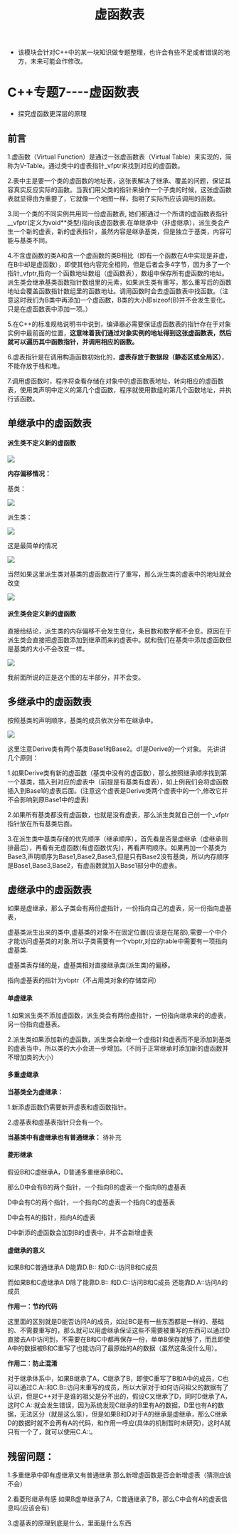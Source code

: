 ﻿---
layout: post
title:  "虚函数表"
data: 星期二, 25. 二月 2020 10:25上午 
categories: C++
tags: 专题
---
* 该模块会针对C++中的某一块知识做专题整理，也许会有些不足或者错误的地方，未来可能会作修改。

# C++专题7----虚函数表

* 探究虚函数更深层的原理

## 前言

1.虚函数（Virtual Function）是通过一张虚函数表（Virtual Table）来实现的，简称为V-Table。通过类中的虚表指针_vfptr来找到对应的虚函数。

2.表中主是要一个类的虚函数的地址表，这张表解决了继承、覆盖的问题，保证其容真实反应实际的函数。当我们用父类的指针来操作一个子类的时候，这张虚函数表就显得由为重要了，它就像一个地图一样，指明了实际所应该调用的函数。

3.同一个类的不同实例共用同一份虚函数表, 她们都通过一个所谓的虚函数表指针__vfptr(定义为void**类型)指向该虚函数表.在单继承中（非虚继承），派生类会产生一个新的虚表，新的虚表指针，虽然内容是继承基类，但是独立于基类，内容可能与基类不同。

4.不含虚函数的类A和含一个虚函数的类B相比（即有一个函数在A中实现是非虚，在B中却是虚函数），即使其他内容完全相同，但是后者会多4字节，因为多了一个指针_vfptr,指向一个函数地址数组（虚函数表），数组中保存所有虚函数的地址。派生类会继承基类函数指针数组里的元素，如果派生类有重写，那么重写后的函数地址会覆盖函数指针数组里的函数地址。调用函数时会去虚函数表中找函数。（注意这时我们为B类中再添加一个虚函数，B类的大小即sizeof(B)并不会发生变化，只是在虚函数表中添加一项。）


5.在C++的标准规格说明书中说到，编译器必需要保证虚函数表的指针存在于对象实例中最前面的位置，**这意味着我们通过对象实例的地址得到这张虚函数表，然后就可以遍历其中函数指针，并调用相应的函数。**

6.虚表指针是在调用构造函数初始化的，**虚表存放于数据段（静态区或全局区）**，不能存放于栈和堆。

7.调用虚函数时，程序将查看存储在对象中的虚函数表地址，转向相应的虚函数表，使用类声明中定义的第几个虚函数，程序就使用数组的第几个函数地址，并执行该函数。

## 单继承中的虚函数表

#### 派生类不定义新的虚函数

![](https://github.com/LLLibra/LLLibra.github.io/raw/master/_posts/imgs/20200225-134217.png)

**内存偏移情况：**

基类：

![](https://github.com/LLLibra/LLLibra.github.io/raw/master/_posts/imgs/20200225-141833.png)

派生类：

![](https://github.com/LLLibra/LLLibra.github.io/raw/master/_posts/imgs/20200225-141804.png)

这是最简单的情况

![](https://github.com/LLLibra/LLLibra.github.io/raw/master/_posts/imgs/20200225-134247.png)

当然如果这里派生类对基类的虚函数进行了重写，那么派生类的虚表中的地址就会改变

![](https://github.com/LLLibra/LLLibra.github.io/raw/master/_posts/imgs/20200225-134551.png)

#### 派生类会定义新的虚函数
直接给结论，派生类的内存偏移不会发生变化，条目数和数字都不会变。原因在于派生类会直接把虚函数添加到继承而来的虚表中。就和我们在基类中添加虚函数但是基类的大小不会改变一样。

![](https://github.com/LLLibra/LLLibra.github.io/raw/master/_posts/imgs/20200225-142859.png)

我前面所说的正是这个图的左半部分，并不会变。

## 多继承中的虚函数表
按照基类的声明顺序，基类的成员依次分布在继承中。

![](https://github.com/LLLibra/LLLibra.github.io/raw/master/_posts/imgs/20200225-113847.png)

这里注意Derive类有两个基类Base1和Base2。d1是Derive的一个对象。
先讲讲几个原则：

1.如果Derive类有新的虚函数（基类中没有的虚函数），那么按照继承顺序找到第一个基类，插入到对应的虚表中（前提是有基类有虚表），如上例我们会将虚函数插入到Base1的虚表后面。(注意这个虚表是Derive类两个虚表中的一个,修改它并不会影响到原Base1中的虚表)

2.如果所有基类都没有虚函数，也就是没有虚表，那么派生类就自己创一个_vfptr指针放在所有基类后面。

3.在派生类中基类存储的优先顺序（继承顺序），首先看是否是虚继承（虚继承则排最后），再看有无虚函数(有虚函数优先)，再看声明顺序。如果再加一个基类为Base3,声明顺序为Base1,Base2,Base3,但是只有Base2没有基类，所以内存顺序是Base1,Base3,Base2，有虚函数就加入Base1部分中的虚表。

## 虚继承中的虚函数表

如果是虚继承，那么子类会有两份虚指针，一份指向自己的虚表，另一份指向虚基表，

虚基类派生出来的类中,虚基类的对象不在固定位置(应该是在尾部),需要一个中介才能访问虚基类的对象.所以子类需要有一个vbptr,对应的table中需要有一项指向虚基类.

虚基类表存储的是，虚基类相对直接继承类(派生类)的偏移。

指向虚基表的指针为vbptr（不占用类对象的存储空间） 

#### 单虚继承

1.如果派生类不添加虚函数，派生类会有两份虚指针，一份指向继承来的的虚表，另一份指向虚基表。

2.派生类如果添加新的虚函数，派生类会新增一个虚指针和虚表而不是添加到基类的虚表当中，所以类的大小会进一步增加。（不同于正常继承时添加新的虚函数并不增加类的大小）


#### 多重虚继承

**当基类全为虚继承：**

1.新添虚函数仍需要新开虚表和虚函数指针。

2.虚基表和虚基表指针只会有一个。

**当基类中有虚继承也有普通继承：**
待补充

#### 菱形继承
假设B和C虚继承A，D普通多重继承B和C。

那么D中会有B的两个指针，一个指向B的虚表一个指向B的虚基表

D中会有C的两个指针，一个指向C的虚表一个指向C的虚基表

D中会有A的指针，指向A的虚表

D中新添的虚函数会加到B的虚表中，并不会新增虚表

#### 虚继承的意义
如果B和C普通继承A   D能靠D.B:: 和D.C::访问B和C成员

而如果B和C虚继承A   D除了能靠D.B:: 和D.C::访问B和C成员 还能靠D.A::访问A的成员

**作用一：节约代码**
> 
这里面的区别就是D能否访问A的成员，如过BC是有一些东西都是一样的、基础的、不需要重写的，那么就可以用虚继承保证这些不需要被重写的东西可以通过D直接去A中访问到，不需要在B和C中都再保存一份，单单B保存就够了，而且即使A中的数据被B和C重写了也能访问了最原始的A的数据（虽然这条没什么用）。

**作用二：防止混淆**
>
对于继承体系中，如果B继承了A，C继承了B，即使C重写了B和A中的成员，C也可以通过C.A::和C.B::访问未重写的成员，所以大家对于如何访问祖父的数据有了认识，但是C++对于是谁的祖父是分不出的，假设C又继承了D，同时D继承了A，这时C.A::就会发生错误，因为系统发现C继承的B里有A的数据，D里也有A的数据，无法区分（就是这么笨），但是如果B和D对于A的继承是虚继承，那么C继承D的数据时就不会再有A的代码，和作用一呼应(具体的机制暂时未研究)，这时A就只有一个了，就可以使用C.A::。


## 残留问题：
1.多重继承中即有虚继承又有普通继承 那么新增虚函数是否会新增虚表（猜测应该不会）

2.看菱形继承有感 如果B虚单继承了A，C普通继承了B，那么C中会有A的虚表信息吗(应该会有)

3.虚基表的原理到底是什么，里面是什么东西

